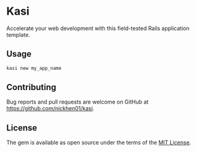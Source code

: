 # Kasi

Accelerate your web development with this field-tested Rails application template.

## Usage


```bash
kasi new my_app_name
```

## Contributing

Bug reports and pull requests are welcome on GitHub at https://github.com/nickhen01/kasi.

## License

The gem is available as open source under the terms of the [MIT License](https://opensource.org/licenses/MIT).

